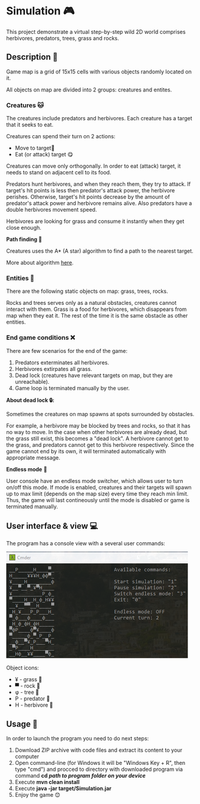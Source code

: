 # Simulation :video_game:

This project demonstrate a virtual step-by-step wild 2D world comprises herbivores, predators, trees, grass and rocks.

## Description :memo:

Game map is a grid of 15x15 cells with various objects randomly located on it.

All objects on map are divided into 2 groups: creatures and entites.

### Creatures :cat:

The creatures include predators and herbivores. Each creature has a target that it seeks to eat.

Creatures can spend their turn on 2 actions:
- Move to target:dart:
- Eat (or attack) target :yum:

Creatures can move only orthogonally. In order to eat (attack) target, it needs to stand on adjacent cell to its food.

Predators hunt herbivores, and when they reach them, they try to attack. If target's hit points is less then predator's attack power, the herbivore perishes. Otherwise, target's hit points decrease by the amount of predator's attack power and herbivore remains alive. Also predators have a double herbivores movement speed.

Herbivores are looking for grass and consume it instantly when they get close enough.

**Path finding :triangular_ruler:**

Creatures uses the A* (A star) algorithm to find a path to the nearest target.

More about algorithm [here](https://vitalissius.github.io/A-Star-Pathfinding-for-Beginners/).

### Entities :cactus:

There are the following static objects on map: grass, trees, rocks.

Rocks and trees serves only as a natural obstacles, creatures cannot interact with them. Grass is a food for herbivores, which disappears from map when they eat it. The rest of the time it is the same obstacle as other entities.

### End game conditions :x:

There are few scenarios for the end of the game:
1. Predators exterminates all herbivores.
2. Herbivores extirpates all grass.
3. Dead lock (creatures have relevant targets on map, but they are unreachable).
4. Game loop is terminated manually by the user.

**About dead lock :lock::**

Sometimes the creatures on map spawns at spots surrounded by obstacles.

For example, a herbivore may be blocked by trees and rocks, so that it has no way to move. In the case when other herbivores are already dead, but the grass still exist, this becomes a "dead lock". A herbivore cannot get to the grass, and predators cannot get to this herbivore respectively. Since the game cannot end by its own, it will terminated automatically with appropriate message.

**Endless mode** :repeat:

User console have an endless mode switcher, which allows user to turn on/off this mode. If mode is enabled, creatures and their targets will spawn up to max limit (depends on the map size) every time they reach min limit. Thus, the game will last contineously until the mode is disabled or game is terminated manually.


## User interface & view :computer:

The program has a console view with a several user commands:

![Game view](https://github.com/Dimas-Ukimas/Simulation/blob/master/src/main/resources/Game%20view.png)

Object icons:
- ¥ - grass :herb:
- ▀ - rock :mount_fuji:
- φ - tree :deciduous_tree:
- P - predator :tiger:
- H - herbivore :cow2:



## Usage :rocket:

In order to launch the program you need to do next steps:
1. Download ZIP archive with code files and extract its content to your computer
2. Open command-line (for Windows it will be "Windows Key + R", then type "cmd") and procced to directory with downloaded program via command **cd *path to program folder on your device***
3. Execute **mvn clean install**
4. Execute **java -jar target/Simulation.jar**
5. Enjoy the game :blush:
